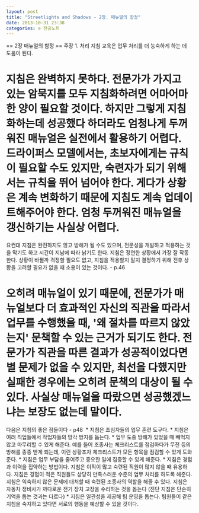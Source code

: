 ```yaml
---
layout: post
title: "Streetlights and Shadows - 2장. 매뉴얼의 함정"
date: 2013-10-31 23:38
categories: ⊙ 전공노트
---
```


== 2장 매뉴얼의 함정 ==
주장 1. 처리 지침 교육은 업무 처리를 더 능숙하게 하는 데 도움이 된다.
# 지침은 완벽하지 못하다. 전문가가 가지고 있는 암묵지를 모두 지침화하려면 어마어마한 양이 필요할 것이다. 하지만 그렇게 지침화하는데 성공했다 하더라도 엄청나게 두꺼워진 매뉴얼은 실전에서 활용하기 어렵다. 드라이퍼스 모델에서는, 초보자에게는 규칙이 필요할 수도 있지만, 숙련자가 되기 위해서는 규칙을 뛰어 넘어야 한다. 게다가 상황은 계속 변화하기 때문에 지침도 계속 업데이트해주어야 한다. 엄청 두꺼워진 매뉴얼을 갱신하기는 사실상 어렵다. 
요컨대 지침은 완전하지도 않고 방해가 될 수도 있으며, 전문성을 개발하고 적용하는 것을 막기도 하고 시간이 지남에 따라 낡기도 한다. 지침은 정연한 상황에서 가장 잘 작동한다. 상황이 바뀔까 걱정할 필요도 없고, 지침을 적용할지 말지 결정하기 위해 전후 상황을 고려할 필요가 없을 때 소용이 있는 것이다. - p.46
# 오히려 매뉴얼이 있기 때문에, 전문가가 매뉴얼보다 더 효과적인 자신의 직관을 따라서 업무를 수행했을 때, '왜 절차를 따르지 않았는지' 문책할 수 있는 근거가 되기도 한다. 전문가가 직관을 따른 결과가 성공적이었다면 별 문제가 없을 수 있지만, 최선을 다했지만 실패한 경우에는 오히려 문책의 대상이 될 수 있다. 사실상 매뉴얼을 따랐으면 성공했겠느냐는 보장도 없는데 말이다.
다음은 지침의 좋은 점들이다 - p48
 * 지침은 초심자들의 업무 훈련 도구다. * 지침은 여러 직업들에서 작업자들의 망각 방지를 돕는다. * 업무 도중 방해가 있었을 때 빼먹지 않고 마무리할 수 있게 해준다. 예를 들어 조종사는 체크리스트를 점검하다가 무전 등의 방해를 종종 받게 되는데, 이런 상황조차 체크리스트가 모든 항목을 점검할 수 있게 도와준다. * 지침은 업무 부담을 줄여주고 중요한 일에 집중할 수 있게 해준다. * 지침은 경험과 이력을 집약하는 방법이다. 지침은 이직이 많고 숙련된 직원이 많지 않을 때 유용하다. 지침은 경험이 적은 직원들도 상당히 만족스러운 수준의 업무 처리를 하도록 해준다. 지침은 익숙하지 않은 문제에 대처할 때 숙련된 조종사의 역할을 해줄 수 있다. 지침은 자동차 정비사가 까다로운 전기 장치 고장을 수리하는 것을 돕는다 (진단 지침은 단순히 기억을 돕는 것과는 다르다) * 지침은 일관성을 제공해 팀 운영을 돕는다. 팀원들이 같은 지침을 숙지하고 있다면 서로의 행동을 예상할 수 있을 것이다.

       
